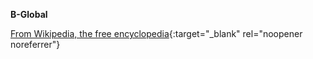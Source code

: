 **B-Global**<br>

[From Wikipedia, the free encyclopedia](https://www.wikiwand.com/en/Bilibili){:target="_blank" rel="noopener noreferrer"}
